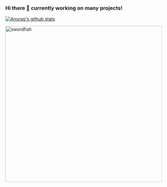 ### Hi there 👋 currently working on many projects! 

[![Anurag's github stats](https://github-readme-stats.vercel.app/api?username=kenlog&count_private=true&show_icons=true&theme=tokyonight)](https://github.com/docpht/docpht) 

<img src="https://user-images.githubusercontent.com/11728231/102263642-e5122700-3f14-11eb-8e93-abbbe7537db6.gif" alt="swordfish" style="width: 495px!important;">

<!--
**kenlog/kenlog** is a ✨ _special_ ✨ repository because its `README.md` (this file) appears on your GitHub profile.

Here are some ideas to get you started:

- 🔭 I’m currently working on ...
- 🌱 I’m currently learning ...
- 👯 I’m looking to collaborate on ...
- 🤔 I’m looking for help with ...
- 💬 Ask me about ...
- 📫 How to reach me: ...
- 😄 Pronouns: ...
- ⚡ Fun fact: ...
-->
